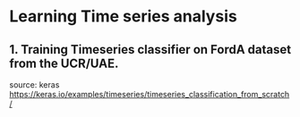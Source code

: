 # Learning Time series analysis

## 1. Training Timeseries classifier on FordA dataset from the UCR/UAE.
source: keras https://keras.io/examples/timeseries/timeseries_classification_from_scratch/


